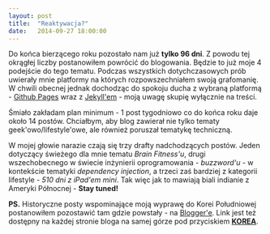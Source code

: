 ```yaml
---
layout: post
title:  "Reaktywacja?"
date:   2014-09-27 18:00:00
---
```

Do końca bierzącego roku pozostało nam już **tylko 96 dni**. Z powodu tej okrągłej liczby postanowiłem powrócić do blogowania. Będzie to już moje 4 podejście do tego tematu. Podczas wszystkich dotychczasowych prób uwierały mnie platformy na których rozpowszechniałem swoją grafomanię. W chwili obecnej jednak dochodząc do spokoju ducha z wybraną platformą - [Github Pages] wraz z [Jekyll'em] - moją uwagę skupię wyłącznie na treści. 

Śmiało zakładam plan minimum - 1 post tygodniowo co do końca roku daje około 14 postów. Chciałbym, aby blog zawierał nie tylko tematy geek'owo/lifestyle'owe, ale również poruszał tematykę techniczną. 

W mojej głowie narazie czają się trzy drafty nadchodzących postów. Jeden dotyczący świeżego dla mnie tematu *Brain Fitness'u*, drugi wszechobecnego w świecie inżynierii oprogramowania - *buzzword'u* - w kontekście tematyki *dependency injection*, a trzeci zaś bardziej z kategorii lifestyle - *510 dni z iPad'em mini*. Tak więc jak to mawiają biali indianie z Ameryki Północnej - **Stay tuned!**

**PS.** Historyczne posty wspominające moją wyprawę do Korei Południowej postanowiłem pozostawić tam gdzie powstały - na [Blogger'e]. Link jest też dostępny na każdej stronie bloga na samej górze pod przyciskiem **[KOREA]**.

[Blogger'e]: http://jakuszko.blogspot.com
[KOREA]: http://jakuszko.blogspot.com
[Github Pages]: http://pages.github.com
[Jekyll'em]: http://jekyllrb.com/